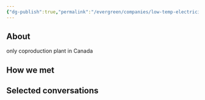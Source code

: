```yaml
---
{"dg-publish":true,"permalink":"/evergreen/companies/low-temp-electricity/fut-era-power/","tags":["company"]}
---
```


## About
only coproduction plant in Canada


## How we met


## Selected conversations

